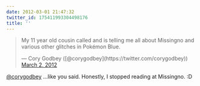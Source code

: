 ```yaml
---
date: 2012-03-01 21:47:32
twitter_id: 175411993304498176
title: ''
---
```


<blockquote class="twitter-tweet"><p lang="en" dir="ltr">My 11 year old cousin called and is telling me all about Missingno and various other glitches in Pokémon Blue.</p>&mdash; Cory Godbey ([@corygodbey](https://twitter.com/corygodbey)) <a href="https://twitter.com/corygodbey/status/175408449214091264?ref_src=twsrc%5Etfw">March 2, 2012</a></blockquote>
<script async src="https://platform.twitter.com/widgets.js" charset="utf-8"></script>

[@corygodbey](https://twitter.com/corygodbey) ...like you said. Honestly, I stopped reading at Missingno. :D
